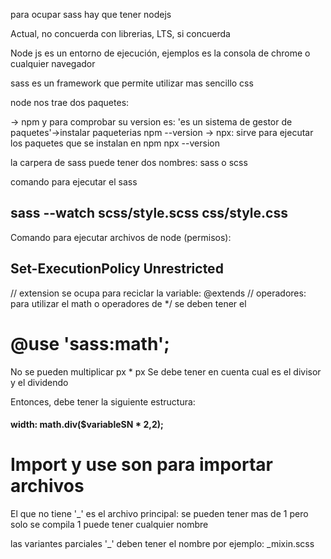 para ocupar sass hay que tener nodejs

Actual, no concuerda con librerias,
LTS, si concuerda


Node js
es un entorno de ejecución, ejemplos es la consola de chrome o cualquier navegador

sass es un framework que permite utilizar mas sencillo css

node nos trae dos paquetes:

-> npm y para comprobar su version es: 'es un sistema de gestor de paquetes'->instalar paqueterias 
npm --version
-> npx: sirve para ejecutar los paquetes que se instalan en npm 
npx --version

la carpera de sass puede tener dos nombres:
sass o scss

comando para ejecutar el sass
## sass --watch scss/style.scss css/style.css


Comando para ejecutar archivos de node (permisos):
## Set-ExecutionPolicy Unrestricted

// extension se ocupa para reciclar la variable: @extends
// operadores:
para utilizar el math o operadores de */
se deben tener el 
# @use 'sass:math';

No se pueden multiplicar px * px
Se debe tener en cuenta cual es el divisor y el dividendo

Entonces, debe tener la siguiente estructura:

#### width: math.div($variableSN * 2,2);


# Import y use son para importar archivos

El que no tiene '_' es el archivo principal: se pueden tener mas de 1
pero solo se compila 1
puede tener cualquier nombre 

las variantes parciales '_' deben tener el nombre por ejemplo: _mixin.scss




